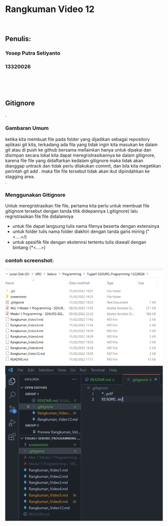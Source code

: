 # Rangkuman Video 12

<p>&nbsp;</p>

## Penulis:
### Yosep Putra Setiyanto
### 13320026

<p>&nbsp;</p>
<p>&nbsp;</p>

## Gitignore
.
### Gambaran Umum

ketika kita membuat file pada folder yang dijadikan sebagai repository aplikasi git kita, terkadang ada fila yang tidak ingin kita masukan ke dalam git atau di push ke github bersama mellainkan hanya untuk dipakai dan disimpan secara lokal kita dapat meregristrasikannya ke dalam gitignore, karena file file yang didaftarkan kedalam gitignore maka tidak akan dianggap untrack dan tidak perlu dilakukan commit, dan bila kita megetikan perintah git add . maka file file tersebut tidak akan ikut dipindahkan ke stagging area.   
.
### Menggunakan Gitignore

Untuk meregristrasikan file file, pertama kita perlu untuk membuat file gitignore tersebut dengan tanda titik didepannya (.gitignore) lalu regristrasikan file file didalamnya
- untuk file dapat langsung tulis nama filenya beserta dengan extensinya
- untuk folder tulis nama folder diakhiri dengan tanda garis miring ("<....>/)
- untuk spesifik file dengan ekstennsi tertentu tulis diawali dengan bintang (*<....>)

### contoh screenshot:
![](screenshots/repo-lokal.png)
![](screenshots/gitignore.png)

<p>&nbsp;</p>